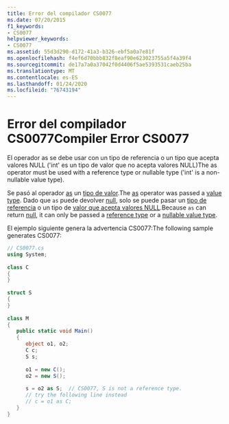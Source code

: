 ```yaml
---
title: Error del compilador CS0077
ms.date: 07/20/2015
f1_keywords:
- CS0077
helpviewer_keywords:
- CS0077
ms.assetid: 55d3d290-d172-41a3-b326-ebf5a0a7e81f
ms.openlocfilehash: f4ef6d70bbb832f8eaf90e623023755a5f4a39f4
ms.sourcegitcommit: de17a7a0a37042f0d4406f5ae5393531caeb25ba
ms.translationtype: MT
ms.contentlocale: es-ES
ms.lasthandoff: 01/24/2020
ms.locfileid: "76743194"
---
```

# <a name="compiler-error-cs0077"></a><span data-ttu-id="4e525-102">Error del compilador CS0077</span><span class="sxs-lookup"><span data-stu-id="4e525-102">Compiler Error CS0077</span></span>
<span data-ttu-id="4e525-103">El operador as se debe usar con un tipo de referencia o un tipo que acepta valores NULL ('int' es un tipo de valor que no acepta valores NULL)</span><span class="sxs-lookup"><span data-stu-id="4e525-103">The as operator must be used with a reference type or nullable type ('int' is a non-nullable value type).</span></span>  
  
 <span data-ttu-id="4e525-104">Se pasó al operador [as](../language-reference/operators/type-testing-and-cast.md#as-operator) un [tipo de valor](../language-reference/builtin-types/value-types.md).</span><span class="sxs-lookup"><span data-stu-id="4e525-104">The [as](../language-reference/operators/type-testing-and-cast.md#as-operator) operator was passed a [value type](../language-reference/builtin-types/value-types.md).</span></span> <span data-ttu-id="4e525-105">Dado que `as` puede devolver [null](../language-reference/keywords/null.md), solo se puede pasar un [tipo de referencia](../language-reference/keywords/reference-types.md) o un tipo de [valor que acepta valores NULL](../language-reference/builtin-types/nullable-value-types.md).</span><span class="sxs-lookup"><span data-stu-id="4e525-105">Because `as` can return [null](../language-reference/keywords/null.md), it can only be passed a [reference type](../language-reference/keywords/reference-types.md) or a [nullable value type](../language-reference/builtin-types/nullable-value-types.md).</span></span>
  
 <span data-ttu-id="4e525-106">El ejemplo siguiente genera la advertencia CS0077:</span><span class="sxs-lookup"><span data-stu-id="4e525-106">The following sample generates CS0077:</span></span>  
  
```csharp  
// CS0077.cs  
using System;  
  
class C  
{  
}  
  
struct S  
{  
}  
  
class M  
{  
   public static void Main()  
   {  
      object o1, o2;  
      C c;  
      S s;  
  
      o1 = new C();  
      o2 = new S();  
  
      s = o2 as S;  // CS0077, S is not a reference type.  
      // try the following line instead  
      // c = o1 as C;  
   }  
}  
```
